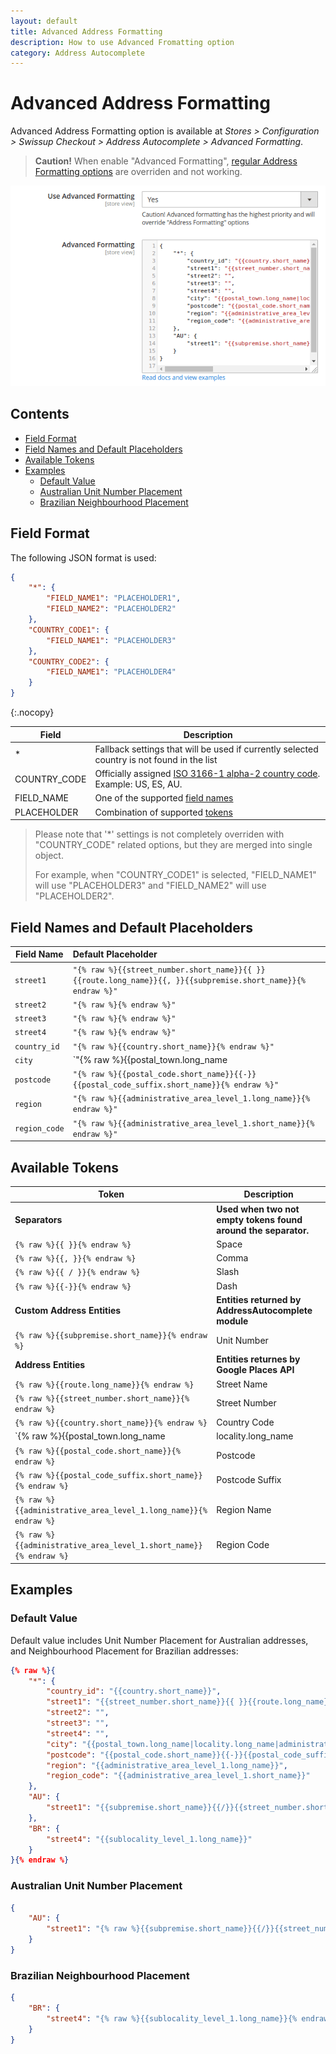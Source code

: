 ```yaml
---
layout: default
title: Advanced Address Formatting
description: How to use Advanced Fromatting option
category: Address Autocomplete
---
```


# Advanced Address Formatting

Advanced Address Formatting option is available at
_Stores > Configuration > Swissup Checkout > Address Autocomplete > Advanced Formatting_.

> **Caution!** When enable "Advanced Formatting",
> [regular Address Formatting options](/m2/extensions/address-autocomplete/configuration/#address-formatting)
> are overriden and not working.

![Advanced Formatting](/images/m2/address-autocomplete/configuration/advanced-formatting.png)

## Contents

<!-- MarkdownTOC -->

- [Field Format](#field-format)
- [Field Names and Default Placeholders](#field-names-and-default-placeholders)
- [Available Tokens](#available-tokens)
- [Examples](#examples)
    - [Default Value](#default-value)
    - [Australian Unit Number Placement](#australian-unit-number-placement)
    - [Brazilian Neighbourhood Placement](#brazilian-neighbourhood-placement)

<!-- /MarkdownTOC -->


## Field Format

The following JSON format is used:

```json
{
    "*": {
        "FIELD_NAME1": "PLACEHOLDER1",
        "FIELD_NAME2": "PLACEHOLDER2"
    },
    "COUNTRY_CODE1": {
        "FIELD_NAME1": "PLACEHOLDER3"
    },
    "COUNTRY_CODE2": {
        "FIELD_NAME1": "PLACEHOLDER4"
    }
}
```
{:.nocopy}

Field           | Description
----------------|------------
*               | Fallback settings that will be used if currently selected country is not found in the list
COUNTRY_CODE    | Officially assigned [ISO 3166-1 alpha-2 country code](https://en.wikipedia.org/wiki/ISO_3166-1_alpha-2#Officially_assigned_code_elements). Example: US, ES, AU.
FIELD_NAME      | One of the supported [field names](#field-names-and-default-placeholders)
PLACEHOLDER     | Combination of supported [tokens](#available-tokens)

> Please note that '\*' settings is not completely overriden with "COUNTRY_CODE"
> related options, but they are merged into single object.
>
> For example, when "COUNTRY_CODE1" is selected, "FIELD_NAME1" will use
> "PLACEHOLDER3" and "FIELD_NAME2" will use "PLACEHOLDER2".

## Field Names and Default Placeholders

Field Name      | Default Placeholder
----------------|:-------------------
`street1`       | `"{% raw %}{{street_number.short_name}}{{ }}{{route.long_name}}{{, }}{{subpremise.short_name}}{% endraw %}"`
`street2`       | `"{% raw %}{% endraw %}"`
`street3`       | `"{% raw %}{% endraw %}"`
`street4`       | `"{% raw %}{% endraw %}"`
`country_id`    | `"{% raw %}{{country.short_name}}{% endraw %}"`
`city`          | `"{% raw %}{{postal_town.long_name|locality.long_name|administrative_area_level_2.long_name|sublocality_level_1.long_name}}{% endraw %}"`
`postcode`      | `"{% raw %}{{postal_code.short_name}}{{-}}{{postal_code_suffix.short_name}}{% endraw %}"`
`region`        | `"{% raw %}{{administrative_area_level_1.long_name}}{% endraw %}"`
`region_code`   | `"{% raw %}{{administrative_area_level_1.short_name}}{% endraw %}"`

## Available Tokens

Token                                               | Description
----------------------------------------------------|------------
**Separators**                                      | **Used when two not empty tokens found around the separator.**
`{% raw %}{{ }}{% endraw %}`                        | Space
`{% raw %}{{, }}{% endraw %}`                       | Comma
`{% raw %}{{ / }}{% endraw %}`                      | Slash
`{% raw %}{{-}}{% endraw %}`                        | Dash
**Custom Address Entities**                         | **Entities returned by AddressAutocomplete module**
`{% raw %}{{subpremise.short_name}}{% endraw %}`    | Unit Number
**Address Entities**                                | **Entities returnes by Google Places API**
`{% raw %}{{route.long_name}}{% endraw %}`          | Street Name
`{% raw %}{{street_number.short_name}}{% endraw %}` | Street Number
`{% raw %}{{country.short_name}}{% endraw %}`       | Country Code
`{% raw %}{{postal_town.long_name|locality.long_name|administrative_area_level_2.long_name|sublocality_level_1.long_name}}{% endraw %}` | City Name. Since Google API returns the city with different name for different countries we use possible tokens combined with a '\|'. This means that the first non-empty value will be used.
`{% raw %}{{postal_code.short_name}}{% endraw %}`   | Postcode
`{% raw %}{{postal_code_suffix.short_name}}{% endraw %}` | Postcode Suffix
`{% raw %}{{administrative_area_level_1.long_name}}{% endraw %}` | Region Name
`{% raw %}{{administrative_area_level_1.short_name}}{% endraw %}` | Region Code

## Examples

### Default Value

Default value includes Unit Number Placement for Australian addresses, and
Neighbourhood Placement for Brazilian addresses:

```json
{% raw %}{
    "*": {
        "country_id": "{{country.short_name}}",
        "street1": "{{street_number.short_name}}{{ }}{{route.long_name}}{{, }}{{subpremise.short_name}}",
        "street2": "",
        "street3": "",
        "street4": "",
        "city": "{{postal_town.long_name|locality.long_name|administrative_area_level_2.long_name|sublocality_level_1.long_name}}",
        "postcode": "{{postal_code.short_name}}{{-}}{{postal_code_suffix.short_name}}",
        "region": "{{administrative_area_level_1.long_name}}",
        "region_code": "{{administrative_area_level_1.short_name}}"
    },
    "AU": {
        "street1": "{{subpremise.short_name}}{{/}}{{street_number.short_name}}{{ }}{{route.long_name}}"
    },
    "BR": {
        "street4": "{{sublocality_level_1.long_name}}"
    }
}{% endraw %}
```

### Australian Unit Number Placement

```json
{
    "AU": {
        "street1": "{% raw %}{{subpremise.short_name}}{{/}}{{street_number.short_name}}{{ }}{{route.long_name}}{% endraw %}"
    }
}
```

### Brazilian Neighbourhood Placement

```json
{
    "BR": {
        "street4": "{% raw %}{{sublocality_level_1.long_name}}{% endraw %}"
    }
}
```
